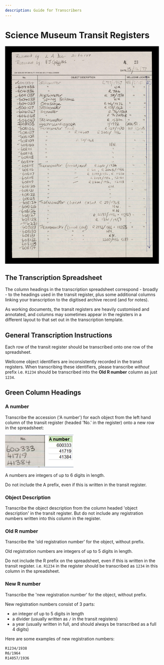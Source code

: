 ```yaml
---
description: Guide for Transcribers
---
```


# Science Museum Transit Registers

![Page from Transit Register A-1 \(WA/HMM/TR/Abc/A.1/1\)](../.gitbook/assets/transit-register.jpg)

## The Transcription Spreadsheet

The column headings in the transcription spreadsheet correspond - broadly - to the headings used in the transit register, plus some additional columns linking your transcription to the digitised archive record \(and for notes\). 

As working documents, the transit registers are heavily customised and annotated, and columns may sometimes appear in the registers in a different layout to that set out in the transcription template. 

## General Transcription Instructions

Each row of the transit register should be transcribed onto one row of the spreadsheet.

Wellcome object identifiers are inconsistently recorded in the transit registers. When transcribing these identifiers, please transcribe _without_ prefix i.e. `R1234` should be transcribed into the **Old R number** column as just `1234`. 

## Green Column Headings

### **A number** 

Transcribe the accession \('A number'\) for each object from the left hand column of the transit register \(headed 'No.' in the register\) onto a new row in the spreadsheet:

![](../.gitbook/assets/transit-a-no%20%281%29.jpg)

A numbers are integers of up to 6 digits in length. 

Do not include the A prefix, even if this is written in the transit register. 

### Object Description

Transcribe the object description from the column headed 'object description' in the transit register. But do not include any registration numbers written into this column in the register.

### Old R number

Transcribe the 'old registration number' for the object, without prefix.

Old registration numbers are integers of up to 5 digits in length. 

Do not include the R prefix on the spreadsheet, even if this is written in the transit register.  i.e. `R1234` in the register should be transcribed as `1234` in this column in the spreadsheet.

### New R number

Transcribe the 'new registration number' for the object, without prefix.

New registration numbers consist of 3 parts:

* an integer of up to 5 digits in length
* a divider \(usually written as `/` in the transit registers\)
* a year \(usually written in full, and should always be transcribed as a full 4 digits\)

Here are some examples of new registration numbers:

```text
R1234/1938
R6/1964
R14057/1936

```

